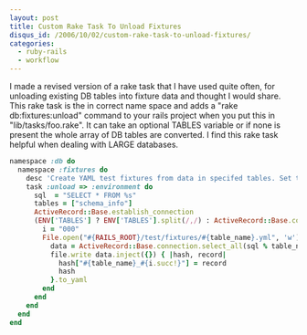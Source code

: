 ```yaml
--- 
layout: post
title: Custom Rake Task To Unload Fixtures
disqus_id: /2006/10/02/custom-rake-task-to-unload-fixtures/
categories: 
  - ruby-rails
  - workflow
---
```


<p>
  I made a revised version of a rake task that I have used quite often, for unloading existing DB tables into fixture data and thought I would share. This rake task is the in correct name space and adds a "rake db:fixtures:unload" command to your rails project when you put this in "lib/tasks/foo.rake". It can take an optional TABLES variable or if none is present the whole array of DB tables are converted. I find this rake task helpful when dealing with LARGE databases.
</p> 

~~~ruby
namespace :db do
  namespace :fixtures do
    desc 'Create YAML test fixtures from data in specifed tables. Set table names by TABLES=foos,bars,etc'
    task :unload => :environment do
      sql  = "SELECT * FROM %s"
      tables = ["schema_info"]
      ActiveRecord::Base.establish_connection
      (ENV['TABLES'] ? ENV['TABLES'].split(/,/) : ActiveRecord::Base.connection.tables).each do |table_name|
        i = "000"
        File.open("#{RAILS_ROOT}/test/fixtures/#{table_name}.yml", 'w') do |file|
          data = ActiveRecord::Base.connection.select_all(sql % table_name)
          file.write data.inject({}) { |hash, record|
            hash["#{table_name}_#{i.succ!}"] = record
            hash
          }.to_yaml
        end
      end
    end
  end
end
~~~

